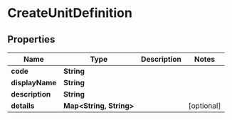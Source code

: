 

# CreateUnitDefinition


## Properties

Name | Type | Description | Notes
------------ | ------------- | ------------- | -------------
**code** | **String** |  | 
**displayName** | **String** |  | 
**description** | **String** |  | 
**details** | **Map&lt;String, String&gt;** |  |  [optional]



